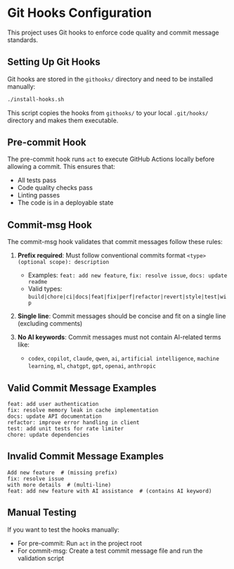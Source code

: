 # Git Hooks Configuration

This project uses Git hooks to enforce code quality and commit message standards.

## Setting Up Git Hooks

Git hooks are stored in the `githooks/` directory and need to be installed manually:

```bash
./install-hooks.sh
```

This script copies the hooks from `githooks/` to your local `.git/hooks/` directory and makes them executable.

## Pre-commit Hook

The pre-commit hook runs `act` to execute GitHub Actions locally before allowing a commit. This ensures that:
- All tests pass
- Code quality checks pass
- Linting passes
- The code is in a deployable state

## Commit-msg Hook

The commit-msg hook validates that commit messages follow these rules:
1. **Prefix required**: Must follow conventional commits format `<type>(optional scope): description`
   - Examples: `feat: add new feature`, `fix: resolve issue`, `docs: update readme`
   - Valid types: `build|chore|ci|docs|feat|fix|perf|refactor|revert|style|test|wip`

2. **Single line**: Commit messages should be concise and fit on a single line (excluding comments)

3. **No AI keywords**: Commit messages must not contain AI-related terms like:
   - `codex`, `copilot`, `claude`, `qwen`, `ai`, `artificial intelligence`, `machine learning`, `ml`, `chatgpt`, `gpt`, `openai`, `anthropic`

## Valid Commit Message Examples

```
feat: add user authentication
fix: resolve memory leak in cache implementation  
docs: update API documentation
refactor: improve error handling in client
test: add unit tests for rate limiter
chore: update dependencies
```

## Invalid Commit Message Examples

```
Add new feature  # (missing prefix)
fix: resolve issue
with more details  # (multi-line)
feat: add new feature with AI assistance  # (contains AI keyword)
```

## Manual Testing

If you want to test the hooks manually:
- For pre-commit: Run `act` in the project root
- For commit-msg: Create a test commit message file and run the validation script